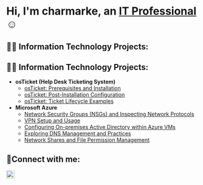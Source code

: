 <h1>Hi, I'm charmarke, an <a href="https://www.linkedin.com/in/charmarke-abdi-1768a9342/">IT Professional</a>☺</h1>

<h2>👨‍💻 Information Technology Projects:</h2>
<h2>👨‍💻 Information Technology Projects: </h2>

- <b>osTicket (Help Desk Ticketing System)</b>
  - [osTicket: Prerequisites and Installation](https://github.com/charmarke1/osticket-prereqs)
  - [osTicket: Post-Installation Configuration](https://github.com/charmarke1/post-install-config)
  - [osTicket: Ticket Lifecycle Examples](https://github.com/charmarke1/ticket-lifecycle)
- <b>Microsoft Azure</b>
  - [Network Security Groups (NSGs) and Inspecting Network Protocols](https://github.com/charmarke1/azure-network-protocols)
  - [VPN Setup and Usage](https://github.com/charmarke1/vpn-lab)
  - [Configuring On-premises Active Directory within Azure VMs](https://github.com/charmarke1/configure-ad)
  - [Exploring DNS Management and Practices](https://github.com/charmarke1/dns-lab)
  - [Network Shares and File Permission Management](https://github.com/charmarke1/network-file-share-lab)

<h2>🤳Connect with me:</h2>

[<img align="left" alt="Josh | LinkedIn" width="22px" src="https://cdn.jsdelivr.net/npm/simple-icons@v3/icons/linkedin.svg" />][linkedin]



[linkedin]:https://www.linkedin.com/in/charmarke-abdi-1768a9342/
